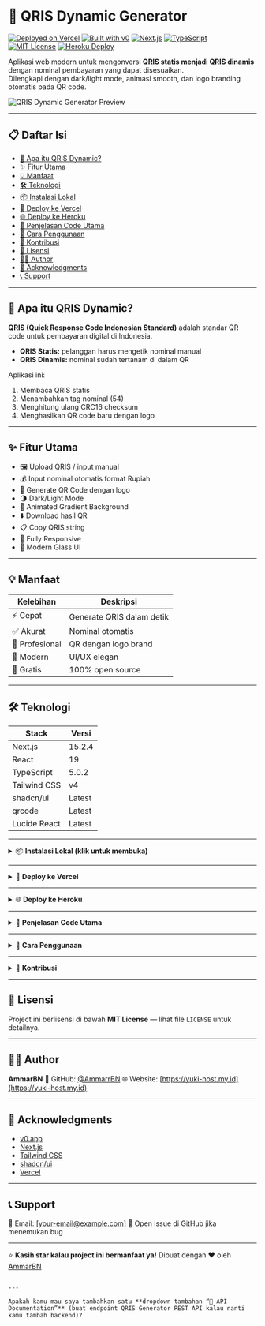# 🚀 QRIS Dynamic Generator

[![Deployed on Vercel](https://img.shields.io/badge/Deployed%20on-Vercel-black?style=for-the-badge&logo=vercel)](https://vercel.com/yukis-projects-11c0a24b/v0-dynamic-qris-generator)
[![Built with v0](https://img.shields.io/badge/Built%20with-v0.app-black?style=for-the-badge)](https://v0.app/chat/projects/B1dAckC44gC)
[![Next.js](https://img.shields.io/badge/Next.js-15.2.4-black?style=for-the-badge&logo=next.js)](https://nextjs.org/)
[![TypeScript](https://img.shields.io/badge/TypeScript-5.0.2-blue?style=for-the-badge&logo=typescript)](https://www.typescriptlang.org/)
[![MIT License](https://img.shields.io/badge/License-MIT-green?style=for-the-badge)](LICENSE)
[![Heroku Deploy](https://img.shields.io/badge/Deployed%20on-Heroku-430098?style=for-the-badge&logo=heroku)](https://heroku.com)

Aplikasi web modern untuk mengonversi **QRIS statis menjadi QRIS dinamis** dengan nominal pembayaran yang dapat disesuaikan.  
Dilengkapi dengan dark/light mode, animasi smooth, dan logo branding otomatis pada QR code.

![QRIS Dynamic Generator Preview](https://via.placeholder.com/800x400/1a1a2e/ffffff?text=QRIS+Dynamic+Generator)

---

## 📋 Daftar Isi

- [🎯 Apa itu QRIS Dynamic?](#-apa-itu-qris-dynamic)
- [✨ Fitur Utama](#-fitur-utama)
- [💡 Manfaat](#-manfaat)
- [🛠️ Teknologi](#-teknologi)
- [📦 Instalasi Lokal](#-instalasi-lokal)
- [🚀 Deploy ke Vercel](#-deploy-ke-vercel)
- [🌐 Deploy ke Heroku](#-deploy-ke-heroku)
- [🧠 Penjelasan Code Utama](#-penjelasan-code-utama)
- [📖 Cara Penggunaan](#-cara-penggunaan)
- [🤝 Kontribusi](#-kontribusi)
- [📝 Lisensi](#-lisensi)
- [👨‍💻 Author](#-author)
- [🙏 Acknowledgments](#-acknowledgments)
- [📞 Support](#-support)

---

## 🎯 Apa itu QRIS Dynamic?

**QRIS (Quick Response Code Indonesian Standard)** adalah standar QR code untuk pembayaran digital di Indonesia.

- **QRIS Statis:** pelanggan harus mengetik nominal manual  
- **QRIS Dinamis:** nominal sudah tertanam di dalam QR  

Aplikasi ini:
1. Membaca QRIS statis  
2. Menambahkan tag nominal (54)  
3. Menghitung ulang CRC16 checksum  
4. Menghasilkan QR code baru dengan logo  

---

## ✨ Fitur Utama

- 🖼️ Upload QRIS / input manual  
- 💰 Input nominal otomatis format Rupiah  
- 🧾 Generate QR Code dengan logo  
- 🌗 Dark/Light Mode  
- 🎨 Animated Gradient Background  
- ⬇️ Download hasil QR  
- 📋 Copy QRIS string  
- 📱 Fully Responsive  
- 💎 Modern Glass UI  

---

## 💡 Manfaat

| Kelebihan | Deskripsi |
|------------|------------|
| ⚡ Cepat | Generate QRIS dalam detik |
| ✅ Akurat | Nominal otomatis |
| 💼 Profesional | QR dengan logo brand |
| 🧠 Modern | UI/UX elegan |
| 💸 Gratis | 100% open source |

---

## 🛠️ Teknologi

| Stack | Versi |
|-------|--------|
| Next.js | 15.2.4 |
| React | 19 |
| TypeScript | 5.0.2 |
| Tailwind CSS | v4 |
| shadcn/ui | Latest |
| qrcode | Latest |
| Lucide React | Latest |

---

<details>
<summary>📦 <b>Instalasi Lokal (klik untuk membuka)</b></summary>

### Prerequisites
- Node.js 18+ atau 20+
- npm / yarn / pnpm

### Langkah-langkah
```bash
git clone https://github.com/Hoshiyuki-Api/v0-dynamic-qris-generator.git
cd v0-dynamic-qris-generator

# install dependencies
npm install

# jalankan di mode development
npm run dev
````

Akses di browser:

```
http://localhost:3000
```

</details>

---

<details>
<summary>🚀 <b>Deploy ke Vercel</b></summary>

### Metode 1: via GitHub

```bash
git add .
git commit -m "Initial commit"
git push origin main
```

1. Masuk ke [vercel.com](https://vercel.com)
2. Import repo `v0-dynamic-qris-generator`
3. Klik **Deploy**
4. Selesai 🎉

### Metode 2: via CLI

```bash
npm install -g vercel
vercel login
vercel
vercel --prod
```

</details>

---

<details>
<summary>🌐 <b>Deploy ke Heroku</b></summary>

### Langkah

```bash
heroku login
heroku create your-app-name
heroku buildpacks:set heroku/nodejs
```

**Procfile**

```
web: npm start
```

**package.json**

```json
{
  "scripts": {
    "dev": "next dev",
    "build": "next build",
    "start": "next start -p $PORT"
  }
}
```

**Deploy**

```bash
git add .
git commit -m "Deploy to Heroku"
git push heroku main
heroku open
```

</details>

---

<details>
<summary>🧠 <b>Penjelasan Code Utama</b></summary>

### 🔹 CRC16 Checksum

```typescript
function crc16(data: string): string {
  let crc = 0xFFFF;
  for (let i = 0; i < data.length; i++) {
    crc ^= data.charCodeAt(i) << 8;
    for (let j = 0; j < 8; j++) {
      crc = (crc & 0x8000) ? (crc << 1) ^ 0x1021 : crc << 1;
    }
  }
  return (crc & 0xFFFF).toString(16).toUpperCase().padStart(4, '0');
}
```

### 🔹 Tambah Nominal ke QRIS

```typescript
const modifyQris = (staticQris: string, nominal: number): string => {
  let qrisWithoutCrc = staticQris.slice(0, -4);
  const nominalStr = nominal.toFixed(2);
  const tag54 = `54${nominalStr.length.toString().padStart(2, '0')}${nominalStr}`;
  const newCrc = crc16(qrisWithoutCrc + '6304');
  return qrisWithoutCrc + '6304' + newCrc;
};
```

### 🔹 Generate QR Code dengan Logo

```typescript
useEffect(() => {
  const canvas = canvasRef.current;
  if (!canvas || !qrisString) return;

  QRCode.toCanvas(canvas, qrisString, {
    width: 300,
    margin: 2,
    errorCorrectionLevel: 'H'
  });

  const ctx = canvas.getContext('2d');
  const logo = new Image();
  logo.crossOrigin = 'anonymous';
  logo.src = '/yuki-host-logo.png';

  logo.onload = () => {
    const logoSize = 100;
    const x = (canvas.width - logoSize) / 2;
    const y = (canvas.height - logoSize) / 2;
    ctx.fillStyle = 'white';
    ctx.fillRect(x - 5, y - 5, logoSize + 10, logoSize + 10);
    ctx.drawImage(logo, x, y, logoSize, logoSize);
  };
}, [qrisString]);
```

### 🔹 Toggle Tema

```typescript
const toggleTheme = () => {
  const newTheme = theme === 'dark' ? 'light' : 'dark';
  setTheme(newTheme);
  localStorage.setItem('theme', newTheme);
  document.documentElement.classList.toggle('dark', newTheme === 'dark');
};
```

</details>

---

<details>
<summary>📖 <b>Cara Penggunaan</b></summary>

1. Upload QRIS statis
2. Masukkan nominal
3. Klik **Generate QRIS Dinamis**
4. Download QR / copy string
5. (Opsional) ubah tema dark/light

</details>

---

<details>
<summary>🤝 <b>Kontribusi</b></summary>

### Cara berkontribusi

```bash
git checkout -b feature/AmazingFeature
git commit -m "Add AmazingFeature"
git push origin feature/AmazingFeature
```

Buat pull request di GitHub ✅

**Ide kontribusi:**

* Batch QR generator
* Export SVG/PDF
* API endpoint
* Save QR history

</details>

---

## 📝 Lisensi

Project ini berlisensi di bawah **MIT License** — lihat file `LICENSE` untuk detailnya.

---

## 👨‍💻 Author

**AmmarBN**
🔗 GitHub: [@AmmarrBN](https://github.com/AmmarrBN)
🌐 Website: [https://yuki-host.my.id](https://yuki-host.my.id)

---

## 🙏 Acknowledgments

* [v0.app](https://v0.app)
* [Next.js](https://nextjs.org/)
* [Tailwind CSS](https://tailwindcss.com/)
* [shadcn/ui](https://ui.shadcn.com/)
* [Vercel](https://vercel.com/)

---

## 📞 Support

📧 Email: [[your-email@example.com](mailto:your-email@example.com)]
🐞 Open issue di GitHub jika menemukan bug

---

⭐ **Kasih star kalau project ini bermanfaat ya!**
Dibuat dengan ❤️ oleh [AmmarBN](https://github.com/AmmarrBN)

```

---

Apakah kamu mau saya tambahkan satu **dropdown tambahan “🧰 API Documentation”** (buat endpoint QRIS Generator REST API kalau nanti kamu tambah backend)?
```
